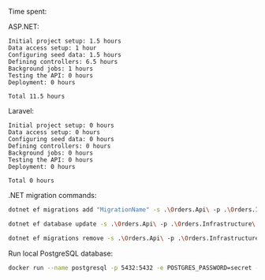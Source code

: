 Time spent:

ASP.NET:

```
Initial project setup: 1.5 hours
Data access setup: 1 hour
Configuring seed data: 1.5 hours
Defining controllers: 6.5 hours
Background jobs: 1 hours
Testing the API: 0 hours
Deployment: 0 hours

Total 11.5 hours
```

Laravel:

```
Initial project setup: 0 hours
Data access setup: 0 hours
Configuring seed data: 0 hours
Defining controllers: 0 hours
Background jobs: 0 hours
Testing the API: 0 hours
Deployment: 0 hours

Total 0 hours
```

.NET migration commands:

```zsh
dotnet ef migrations add "MigrationName" -s .\Orders.Api\ -p .\Orders.Infrastructure\ (-o .\Data\Migrations)
```

```zsh
dotnet ef database update -s .\Orders.Api\ -p .\Orders.Infrastructure\
```

```zsh
dotnet ef migrations remove -s .\Orders.Api\ -p .\Orders.Infrastructure\
```

Run local PostgreSQL database:

```zsh
docker run --name postgresql -p 5432:5432 -e POSTGRES_PASSWORD=secret -d postgres
```
